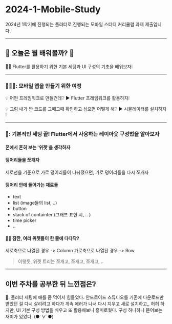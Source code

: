 # 2024-1-Mobile-Study

2024년 1학기에 진행되는 플러터로 진행되는 모바일 스터디 커리큘럼 과제 제출입니다.

---

## 🎈 오늘은 뭘 배워볼까? 🎈

👩‍🏫 Flutter를 활용하기 위한 기본 세팅과 UI 구성의 기초을 배워보자❕

---

### 👩🏻‍💻: 모바일 앱을 만들기 위한 여정

💡 어떤 프레임워크로 만들건데❔
▶ Flutter 프레임워크를 활용하자❕

💡 그럼 내가 짠 코드를 그때그때 확인하고 싶으면 어떻게 해❔
▶ 시뮬레이터를 설치하자❕

---

### 📱: 기본적인 세팅 끝! Flutter에서 사용하는 레이아웃 구성법을 알아보자

#### 폰에서 흔히 보는 '위젯'을 생각하자

#### 덩어리들을 쪼개자

세로선을 기준으로 가로 덩어리들이 나눠졌으면,
가로 덩어리들을 다시 쪼개자

#### 덩어리 안에 들어가는 재료들

- text
- list (image들의 list, ..)
- button
- stack of containter (그래프 표현 시, .. )
- time picker
- ..

#### ✋🏻 잠깐, 여러 위젯들이 한 줄에 다다닥?

세로축으로 나열된 경우 -> Column
가로축으로 나열된 경우 -> Row

> 이렇듯, 위젯 트리는 쪼개고, 쪼개고, 쪼개고, ..

---

## 이번 주차를 공부한 뒤 느낀점은❔

🧸: 플러터 세팅에 애를 좀 먹어서 힘들었다. 안드로이드 스튜디오를 기존에 다운로드만 받았던 걸 다시 살리려고 하다가 계속 에러가 나서 다시 지우고 새로 설치하고,, 허허 하지만, UI 기본 구성 방법을 배우고 또 활용해보니 흥미로웠다. 구성 하나하나 뜯어보는 재미가 있었다. (●ˇ∀ˇ●)

